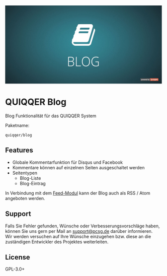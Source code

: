 ![QUIQQER Blog](bin/Readme.jpg)

QUIQQER Blog
========

Blog Funktionalität für das QUIQQER System

Paketname:

    quiqqer/blog

Features
--------

- Globale Kommentarfunktion für Disqus und Facebook
- Kommentare können auf einzelnen Seiten ausgeschaltet werden
- Seitentypen
    - Blog-Liste
    - Blog-Eintrag

In Verbindung mit dem [Feed-Modul](https://dev.quiqqer.com/quiqqer/package-feed) kann der Blog auch als RSS / Atom angeboten werden.

Support
-------

Falls Sie Fehler gefunden, Wünsche oder Verbesserungsvorschläge haben, 
können Sie uns gern per Mail an support@pcsg.de darüber informieren.  
Wir werden versuchen auf Ihre Wünsche einzugehen bzw. diese an die zuständigen Entwickler 
des Projektes weiterleiten.

License
-------

GPL-3.0+
